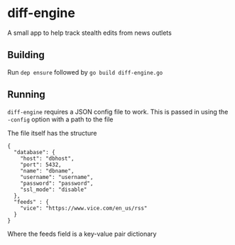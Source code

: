 diff-engine
===========
A small app to help track stealth edits from news outlets

Building
--------
Run `dep ensure` followed by `go build diff-engine.go`

Running
--------
`diff-engine` requires a JSON config file to work. This is passed in using the `-config` option with a path to the file

The file itself has the structure
```
{
  "database": {
    "host": "dbhost",
    "port": 5432,
    "name": "dbname",
    "username": "username",
    "password": "password",
    "ssl_mode": "disable"
  },
  "feeds" : {
    "vice": "https://www.vice.com/en_us/rss"
  }
}
```
Where the feeds field is a key-value pair dictionary